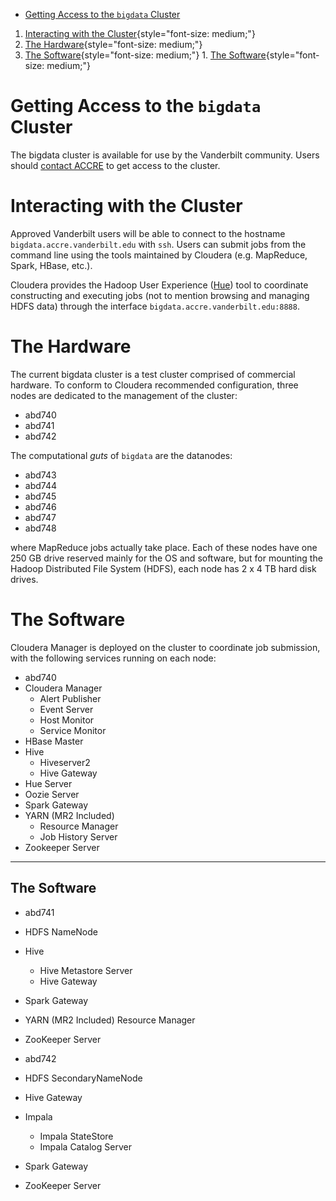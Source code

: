-   [Getting Access to the `bigdata`
    Cluster](#getting-access-to-the-bigdata-cluster)
1.   [Interacting with the Cluster](#interacting-with-the-cluster){style="font-size: medium;"}
1.   [The Hardware](#the-hardware){style="font-size: medium;"}
1.   [The Software](#the-software){style="font-size: medium;"}
    1.   [The Software](#the-software-1){style="font-size: medium;"}

# Getting Access to the `bigdata` Cluster

The bigdata cluster is available for use by the Vanderbilt community.
Users should [contact
ACCRE](http://www.accre.vanderbilt.edu/?page_id=367) to get access to
the cluster.

# Interacting with the Cluster

Approved Vanderbilt users will be able to connect to the hostname
`bigdata.accre.vanderbilt.edu` with `ssh`. Users can submit jobs from
the command line using the tools maintained by Cloudera (e.g. MapReduce,
Spark, HBase, etc.).

Cloudera provides the Hadoop User Experience ([Hue](http://gethue.com/))
tool to coordinate constructing and executing jobs (not to mention
browsing and managing HDFS data) through the interface
`bigdata.accre.vanderbilt.edu:8888`.

# The Hardware

The current bigdata cluster is a test cluster comprised of commercial
hardware. To conform to Cloudera recommended configuration, three nodes
are dedicated to the management of the cluster:

-   abd740
-   abd741
-   abd742

The computational *guts* of `bigdata` are the datanodes:

-   abd743
-   abd744
-   abd745
-   abd746
-   abd747
-   abd748

where MapReduce jobs actually take place. Each of these nodes have one
250 GB drive reserved mainly for the OS and software, but for mounting
the Hadoop Distributed File System (HDFS), each node has 2 x 4 TB hard
disk drives.

# The Software

Cloudera Manager is deployed on the cluster to coordinate job
submission, with the following services running on each node:

-   abd740
-   Cloudera Manager
    -   Alert Publisher
    -   Event Server
    -   Host Monitor
    -   Service Monitor
-   HBase Master
-   Hive
    -   Hiveserver2
    -   Hive Gateway
-   Hue Server
-   Oozie Server
-   Spark Gateway
-   YARN (MR2 Included)
    -   Resource Manager
    -   Job History Server
-   Zookeeper Server

------------------------------------------------------------------------

## The Software

-   abd741
-   HDFS NameNode
-   Hive
    -   Hive Metastore Server
    -   Hive Gateway
-   Spark Gateway
-   YARN (MR2 Included) Resource Manager
-   ZooKeeper Server

-   abd742
-   HDFS SecondaryNameNode
-   Hive Gateway
-   Impala
    -   Impala StateStore
    -   Impala Catalog Server
-   Spark Gateway
-   ZooKeeper Server
